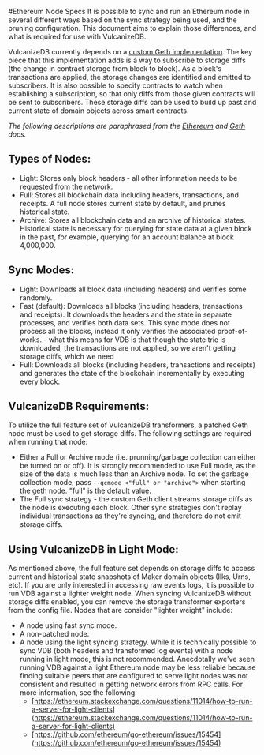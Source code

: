 #Ethereum Node Specs
It is possible to sync and run an Ethereum node in several different ways based on the sync strategy being used, and 
the pruning configuration. This document aims to explain those differences, and what is required for use with 
VulcanizeDB.

VulcanizeDB currently depends on a [custom Geth implementation](https://github.com/makerdao/go-ethereum/tree/allow-state-diff-subscription).
The key piece that this implementation adds is a way to subscribe to storage diffs (the change in contract storage from
block to block). As a block's transactions are applied, the storage changes are identified and emitted to subscribers. It
is also possible to specify contracts to watch when establishing a subscription, so that only diffs from those given
contracts will be sent to subscribers. These storage diffs can be used to build up past and current state of domain
objects across smart contracts.

_The following descriptions are paraphrased from the [Ethereum](https://ethereum.org/en/developers/docs/nodes-and-clients)
and [Geth](https://geth.ethereum.org/docs/faq) docs._
## Types of Nodes:
- Light: Stores only block headers - all other information needs to be requested from the network.
- Full: Stores all blockchain data including headers, transactions, and receipts. A full node stores current state by
default, and prunes historical state.
- Archive: Stores all blockchain data and an archive of historical states. Historical state is necessary for querying for
state data at a given block in the past, for example, querying for an account balance at block 4,000,000.

## Sync Modes:
- Light: Downloads all block data (including headers) and verifies some randomly.
- Fast (default): Downloads all blocks (including headers, transactions and receipts). It downloads the headers and
the state in separate processes, and verifies both data sets. This sync mode does not process all the blocks, instead
 it only verifies the associated proof-of-works.
        - what this means for VDB is that though the state trie is downloaded, the transactions are not applied, so we aren't getting storage diffs, which we need
- Full: Downloads all blocks (including headers, transactions and receipts) and generates the state of the blockchain
 incrementally by executing every block.

## VulcanizeDB Requirements:
To utilize the full feature set of VulcanizeDB transformers, a patched Geth node must be used to get storage diffs. The following
settings are required when running that node:
- Either a Full or Archive mode (i.e. prunning/garbage collection can either be turned on or off). It is strongly
recommended to use Full mode, as the size of the data is much less than an Archive node. To set the garbage collection
mode, pass `--gcmode <"full" or "archive">` when starting the geth node. "full" is the default value.
- The Full sync strategy - the custom Geth client streams storage diffs as the node is executing each block. Other sync
 strategies don't replay individual transactions as they're syncing, and therefore do not emit storage diffs.

 ## Using VulcanizeDB in Light Mode:
 As mentioned above, the full feature set depends on storage diffs to access current and historical state snapshots
 of Maker domain objects (Ilks, Urns, etc). If you are only interested in accessing raw events logs, it is possible to run VDB
 against a lighter weight node. When syncing VulcanizeDB without storage diffs enabled, you can remove the storage transformer
 exporters from the config file. Nodes that are consider "lighter weight" include:
 - A node using fast sync mode.
 - A non-patched node.
 - A node using the light syncing strategy. While it is technically possible to sync VDB (both headers and transformed
  log events) with a node running in light mode, this is not recommended. Anecdotally we've seen running VDB against a light
  Ethereum node may be less reliable because finding suitable peers that are configured to serve light nodes was not
  consistent and resulted in getting network errors from RPC calls. For more information, see the following:
    - [https://ethereum.stackexchange.com/questions/11014/how-to-run-a-server-for-light-clients](https://ethereum.stackexchange.com/questions/11014/how-to-run-a-server-for-light-clients)
    - [https://github.com/ethereum/go-ethereum/issues/15454](https://github.com/ethereum/go-ethereum/issues/15454)


